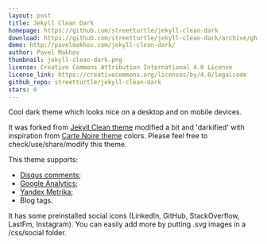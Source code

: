 ```yaml
---
layout: post
title: Jekyll Clean Dark
homepage: https://github.com/streetturtle/jekyll-clean-dark
download: https://github.com/streetturtle/jekyll-clean-dark/archive/gh-pages.zip
demo: http://pavelmakhov.com/jekyll-clean-dark/
author: Pavel Makhov
thumbnail: jekyll-clean-dark.png
license: Creative Commons Attribution International 4.0 License
license_link: https://creativecommons.org/licenses/by/4.0/legalcode
github_repo: streetturtle/jekyll-clean-dark
stars: 0
---
```


Cool dark theme which looks nice on a desktop and on mobile devices.

It was forked from [Jekyll Clean theme](http://jekyllthemes.org/themes/jekyll-clean/)
modified a bit and 'darkified' with inspiration from
[Carte Noire theme](http://jekyllthemes.org/themes/carte-noire/) colors.
Please feel free to check/use/share/modify this theme.

This theme supports:

 - [Disqus comments](http://disqus.com);
 - [Google Analytics](http://www.google.com/analytics/);
 - [Yandex Metrika](http://metrica.yandex.com);
 - Blog tags.

It has some preinstalled social icons (LinkedIn, GitHub, StackOverflow,
LastFm, Instagram). You can easily add more by putting .svg images in a
/css/social folder.
